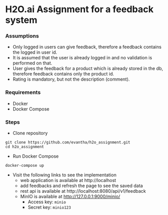 # H2O.ai Assignment for a feedback system

### Assumptions
*   Only logged in users can give feedback, therefore a feedback contains the logged in user id.
*   It is assumed that the user is already logged in and no validation is performed on that.
*   User gives the feedback for a product which is already stored in the db, therefore feedback contains only the product id.
*   Rating is mandatory, but not the description (comment).

### Requirements
- Docker
- Docker Compose

### Steps
*   Clone repository
```shell script
git clone https://github.com/evantha/h2o_assignment.git
cd h2o_assignment
```
*   Run Docker Compose
```shell script
docker-compose up
```
*   Visit the following links to see the implementation
    - web application is available at http://localhost
    - add feedbacks and refresh the page to see the saved data
    - rest api is available at http://localhost:8080/api/v1/feedback
    - MinIO is available at http://127.0.0.1:9000/minio/
        - Access key: `minio`
        - Secret key: `minio123`
